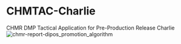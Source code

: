 # CHMTAC-Charlie
CHMR DMP Tactical Application for Pre-Production Release Charlie
![chmr-report-dipos_promotion_algorithm](https://github.com/user-attachments/assets/31f1e2b6-50a3-4589-80a4-50e05d2ee4e6)
